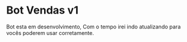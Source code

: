 # Bot Vendas v1
Bot esta em desenvolvimento, Com o tempo irei indo atualizando para vocês poderem usar corretamente.
